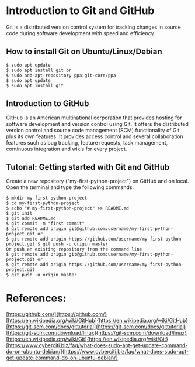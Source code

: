 # Introduction to Git and GitHub
Git is a distributed version control system for tracking changes in source code during software development with speed and efficiency.

## How to install Git on Ubuntu/Linux/Debian
```shell
$ sudo apt update
$ sudo apt install git or 
$ sudo add-apt-repository ppa:git-core/ppa
$ sudo apt update
$ sudo apt install git
```

## Introduction to GitHub
GitHub is an American multinational corporation that provides hosting for software development and version control using Git. It offers the distributed version control and source code management (SCM) functionality of Git, plus its own features. It provides access control and several collaboration features such as bug tracking, feature requests, task management, continuous integration and wikis for every project.

## Tutorial: Getting started with Git and GitHub

Create a new repository  ("my-first-python-project") on GitHub and on local. Open the terminal and type the following commands:
```
$ mkdir my-first-python-project
$ cd my-first-python-project
$ echo "# my-first-python-project" >> README.md
$ git init
$ git add README.md
$ git commit -m "first commit"
$ git remote add origin git@github.com:username/my-first-python-project.git or 
$ git remote add origin https://github.com/username/my-first-python-project.git	$ git push -u origin master 
Or push an existing repository from the command line
$ git remote add origin git@github.com:username/my-first-python-project.git or 
$ git remote add origin https://github.com/username/my-first-python-project.git
$ git push -u origin master
```

# References:
[https://github.com/]{https://github.com/}
[https://en.wikipedia.org/wiki/GitHub]{https://en.wikipedia.org/wiki/GitHub}
[https://git-scm.com/docs/gittutorial]{https://git-scm.com/docs/gittutorial}
[https://git-scm.com/download/linux]{https://git-scm.com/download/linux}
[https://en.wikipedia.org/wiki/Git]{https://en.wikipedia.org/wiki/Git}
[https://www.cyberciti.biz/faq/what-does-sudo-apt-get-update-command-do-on-ubuntu-debian/]{https://www.cyberciti.biz/faq/what-does-sudo-apt-get-update-command-do-on-ubuntu-debian/}
